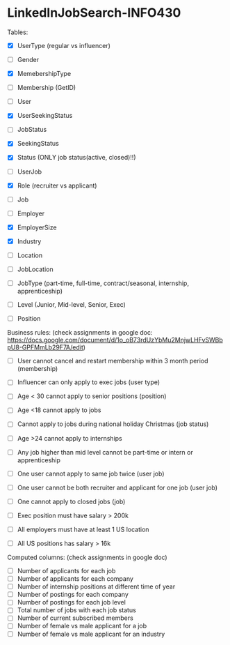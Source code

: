 # LinkedInJobSearch-INFO430
Tables:
- [x] UserType (regular vs influencer)
- [ ] Gender
- [x] MemebershipType
- [ ] Membership (GetID)
- [ ] User

- [x] UserSeekingStatus
- [ ] JobStatus
- [x] SeekingStatus
- [x] Status (ONLY job status(active, closed)!!)
- [ ] UserJob

- [x] Role (recruiter vs applicant)
- [ ] Job
- [ ] Employer
- [x] EmployerSize
- [x] Industry

- [ ] Location
- [ ] JobLocation
- [ ] JobType (part-time, full-time, contract/seasonal, internship, apprenticeship)
- [ ] Level (Junior, Mid-level, Senior, Exec)
- [ ] Position



Business rules: (check assignments in google doc: https://docs.google.com/document/d/1o_oB73rdUzYbMu2MnjwLHFvSWBbpU8-GPFMmLb29F7A/edit)
- [ ] User cannot cancel and restart membership within 3 month period (membership)
- [ ] Influencer can only apply to exec jobs (user type)
- [ ] Age < 30 cannot apply to senior positions (position)
- [ ] Age <18 cannot apply to jobs
- [ ] Cannot apply to jobs during national holiday Christmas (job status)
- [ ] Age >24 cannot apply to internships
- [ ] Any job higher than mid level cannot be part-time or intern or apprenticeship
- [ ] One user cannot apply to same job twice (user job)
- [ ] One user cannot be both recruiter and applicant for one job (user job)
- [ ] One cannot apply to closed jobs (job)
- [ ] Exec position must have salary > 200k
- [ ] All employers must have at least 1 US location
- [ ] All US positions has salary > 16k


Computed columns: (check assignments in google doc)
- [ ] Number of applicants for each job
- [ ] Number of applicants for each company
- [ ] Number of internship positions at different time of year
- [ ] Number of postings for each company
- [ ] Number of postings for each job level
- [ ] Total number of jobs with each job status
- [ ] Number of current subscribed members
- [ ] Number of female vs male applicant for a job
- [ ] Number of female vs male applicant for an industry
